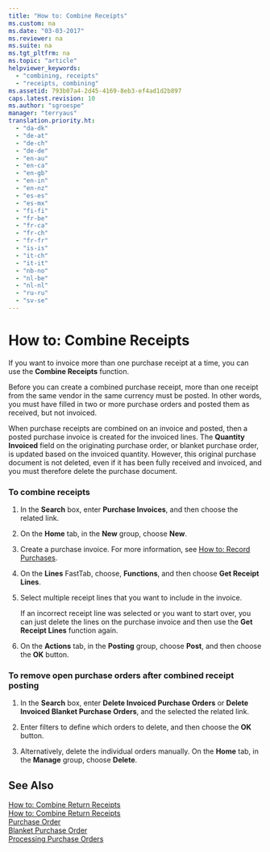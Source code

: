 ```yaml
---
title: "How to: Combine Receipts"
ms.custom: na
ms.date: "03-03-2017"
ms.reviewer: na
ms.suite: na
ms.tgt_pltfrm: na
ms.topic: "article"
helpviewer_keywords: 
  - "combining, receipts"
  - "receipts, combining"
ms.assetid: 793b07a4-2d45-4169-8eb3-ef4ad1d2b897
caps.latest.revision: 10
ms.author: "sgroespe"
manager: "terryaus"
translation.priority.ht: 
  - "da-dk"
  - "de-at"
  - "de-ch"
  - "de-de"
  - "en-au"
  - "en-ca"
  - "en-gb"
  - "en-in"
  - "en-nz"
  - "es-es"
  - "es-mx"
  - "fi-fi"
  - "fr-be"
  - "fr-ca"
  - "fr-ch"
  - "fr-fr"
  - "is-is"
  - "it-ch"
  - "it-it"
  - "nb-no"
  - "nl-be"
  - "nl-nl"
  - "ru-ru"
  - "sv-se"
---
```

# How to: Combine Receipts
If you want to invoice more than one purchase receipt at a time, you can use the **Combine Receipts** function.  
  
 Before you can create a combined purchase receipt, more than one receipt from the same vendor in the same currency must be posted. In other words, you must have filled in two or more purchase orders and posted them as received, but not invoiced.  
  
 When purchase receipts are combined on an invoice and posted, then a posted purchase invoice is created for the invoiced lines. The **Quantity Invoiced** field on the originating purchase order, or blanket purchase order, is updated based on the invoiced quantity. However, this original purchase document is not deleted, even if it has been fully received and invoiced, and you must therefore delete the purchase document.  
  
### To combine receipts  
  
1.  In the **Search** box, enter **Purchase Invoices**, and then choose the related link.  
  
2.  On the **Home** tab, in the **New** group, choose **New**.  
  
3.  Create a purchase invoice. For more information, see [How to: Record Purchases](../Finance/how-to-record-purchases.md).  
  
4.  On the **Lines** FastTab, choose, **Functions**, and then choose **Get Receipt Lines**.  
  
5.  Select multiple receipt lines that you want to include in the invoice.  
  
     If an incorrect receipt line was selected or you want to start over, you can just delete the lines on the purchase invoice and then use the **Get Receipt Lines** function again.  
  
6.  On the **Actions** tab, in the **Posting** group, choose **Post**, and then choose the **OK** button.  
  
### To remove open purchase orders after combined receipt posting  
  
1.  In the **Search** box, enter **Delete Invoiced Purchase Orders** or **Delete Invoiced Blanket Purchase Orders**, and the selected the related link.  
  
2.  Enter filters to define which orders to delete, and then choose the **OK** button.  
  
3.  Alternatively, delete the individual orders manually. On the **Home** tab, in the **Manage** group, choose **Delete**.  
  
## See Also  
 [How to: Combine Return Receipts](../Sales/how-to-combine-return-receipts.md)   
 [How to: Combine Return Receipts](../Sales/how-to-combine-return-receipts.md)   
 [Purchase Order](../Topic/\($%20N_50%20Purchase%20Order%20$\).md)   
 [Blanket Purchase Order](../Topic/\($%20N_509%20Blanket%20Purchase%20Order%20$\).md)   
 [Processing Purchase Orders](../Receiving/processing-purchase-orders.md)